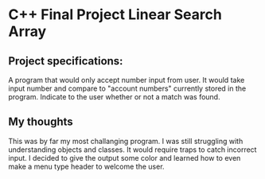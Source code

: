 # C++ Final Project Linear Search Array

## Project specifications:

A program that would only accept number input from user. It would take input number and compare to "account numbers" currently stored
in the program. Indicate to the user whether or not a match was found.


## My thoughts

This was by far my most challanging program. I was still struggling with understanding objects and classes. It would require traps
to catch incorrect input. I decided to give the output some color and learned how to even make a menu type header to welcome
the user.

